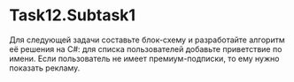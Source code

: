 # Task12.Subtask1
Для следующей задачи составьте блок-схему и разработайте алгоритм её решения на C#:
  для списка пользователей добавьте приветствие по имени. Если пользователь не имеет премиум-подписки, то ему нужно показать рекламу.
